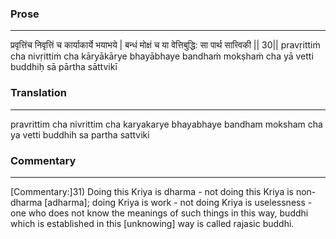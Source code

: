 ### Prose 
 --- 
प्रवृत्तिंच निवृत्तिं च कार्याकार्ये भयाभये |
बन्धं मोक्षं च या वेत्तिबुद्धि: सा पार्थ सात्त्विकी || 30||
pravṛittiṁ cha nivṛittiṁ cha kāryākārye bhayābhaye
bandhaṁ mokṣhaṁ cha yā vetti buddhiḥ sā pārtha sāttvikī

### Translation 
 --- 
pravrittim cha nivrittim cha karyakarye bhayabhaye bandham moksham cha ya vetti buddhih sa partha sattviki

### Commentary 
 --- 
[Commentary:]31) Doing this Kriya is dharma - not doing this Kriya is non-dharma [adharma]; doing Kriya is work - not doing Kriya is uselessness - one who does not know the meanings of such things in this way, buddhi which is established in this [unknowing] way is called rajasic buddhi.
